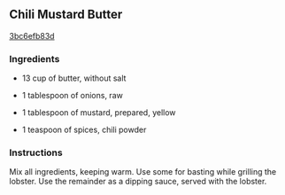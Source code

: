 ## Chili Mustard Butter

[3bc6efb83d](http://www.food.com/recipe/chili-mustard-butter-97875)

### Ingredients

 - 13 cup of butter, without salt

 - 1 tablespoon of onions, raw

 - 1 tablespoon of mustard, prepared, yellow

 - 1 teaspoon of spices, chili powder

### Instructions

Mix all ingredients, keeping warm. Use some for basting while grilling the lobster. Use the remainder as a dipping sauce, served with the lobster.